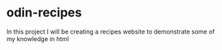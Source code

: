 # odin-recipes
In this project I will be creating a recipes website to demonstrate some of my knowledge in html